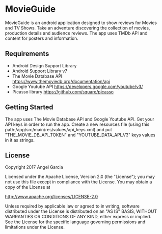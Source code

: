 # MovieGuide

MovieGuide is an android application designed to show reviews for Movies and TV Shows.
Take an adventure discovering the collection of movies, production details and audience reviews.
The app uses TMDb API and content for posters and information.


## Requirements
- Android Design Support Library
- Android Support Library v7
- The Movie Database API  https://www.themoviedb.org/documentation/api
- Google Youtube API  https://developers.google.com/youtube/v3/
- Picasso library https://github.com/square/picasso

## Getting Started
The app uses The Movie Database API and Google Youtube API.
Get your API keys in order to run the app.
Create a new resources file (using this path:/app/src/main/res/values/api_keys.xml) and put "THE_MOVIE_DB_API_TOKEN" and "YOUTUBE_DATA_API_V3" keys values in it as strings.


## License

Copyright 2017 Angel Garcia

Licensed under the Apache License, Version 2.0 (the "License"); you may not use this file except in compliance with the License. You may obtain a copy of the License at

http://www.apache.org/licenses/LICENSE-2.0

Unless required by applicable law or agreed to in writing, software distributed under the License is distributed on an "AS IS" BASIS, WITHOUT WARRANTIES OR CONDITIONS OF ANY KIND, either express or implied. See the License for the specific language governing permissions and limitations under the License.


